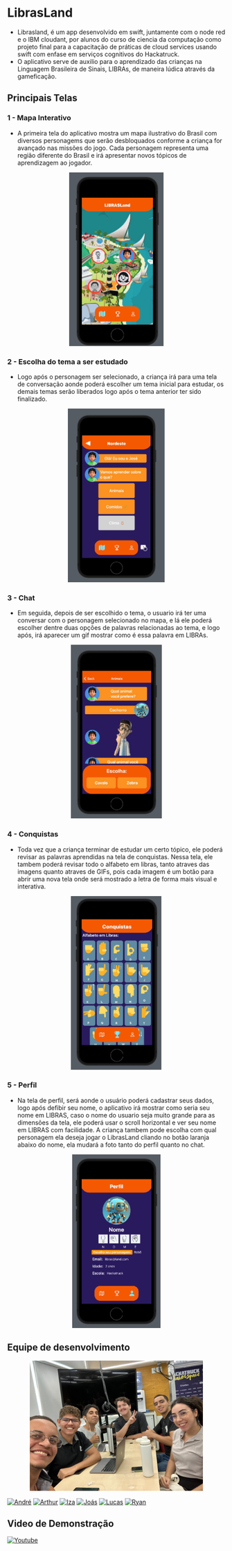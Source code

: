 # LibrasLand
- Librasland, é um app desenvolvido em swift, juntamente com o node red e o IBM cloudant, por alunos do curso de ciencia da computação como projeto final para a capacitação de práticas de cloud services usando swift com enfase em serviços cognitivos do Hackatruck.
- O aplicativo serve de auxilio para o aprendizado das crianças na Linguagem Brasileira de Sinais, LIBRAs, de maneira lúdica através da gameficação.
## Principais Telas
### 1 - Mapa Interativo
- A primeira tela do aplicativo mostra um mapa ilustrativo do Brasil com diversos personagems que serão desbloquados conforme a criança for avançado nas missões do jogo. Cada personagem representa uma região diferente do Brasil e irá apresentar novos tópicos de aprendizagem ao jogador.

<div>
    <p align="center">
        <img src="Telas\mapa-interativo.png" height="400" tittle="Mapa Interativo"> 
    </p>
</div>

### 2 - Escolha do tema a ser estudado
- Logo após o personagem ser selecionado, a criança irá para uma tela de conversação aonde poderá escolher um tema inicial para estudar, os demais temas serão liberados logo após o tema anterior ter sido finalizado.

<div>
    <p align="center">
        <img src="Telas\tema.png" height="400" tittle="Tema"> 
    </p>
</div>

### 3 - Chat
- Em seguida, depois de ser escolhido o tema, o usuario irá ter uma conversar com o personagem selecionado no mapa, e lá ele poderá escolher dentre duas opções de palavras relacionadas ao tema, e logo após, irá aparecer um gif mostrar como é essa palavra em LIBRAs.

<div>
    <p align="center">
        <img src="Telas\chat.png" height="400" tittle="Chat"> 
    </p>
</div>

### 4 - Conquistas
- Toda vez que a criança terminar de estudar um certo tópico, ele poderá revisar as palavras aprendidas na tela de conquistas. Nessa tela, ele tambem poderá revisar todo o alfabeto em libras, tanto atraves das imagens quanto atraves de GIFs, pois cada imagem é um botão para abrir uma nova tela onde será mostrado a letra de forma mais visual e interativa.

<div>
    <p align="center">
        <img src="Telas\conquistas.png" height="400" tittle="Conquistas"> 
    </p>
</div>

### 5 - Perfil
- Na tela de perfil, será aonde o usuário poderá cadastrar seus dados, logo após defibir seu nome, o aplicativo irá mostrar como seria seu nome em LIBRAS, caso o nome do usuario seja muito grande para as dimensões da tela, ele poderá usar o scroll horizontal e ver seu nome em LIBRAS com facilidade. A criança tambem pode escolha com qual personagem ela deseja jogar o LibrasLand cliando no botão laranja abaixo do nome, ela mudará a foto tanto do perfil quanto no chat.

<div>
    <p align="center">
        <img src="Telas\perfil.png" height="400" tittle="Perfil"> 
    </p>
</div>

## Equipe de desenvolvimento

<div>
    <p align="center">
        <img src="Telas\equipe.jpg" height="300" tittle="Perfil"> 
    </p>
</div>

[![André](https://img.shields.io/badge/André-000?style=for-the-badge&logo=github)](https://github.com/devandrelima)
[![Arthur](https://img.shields.io/badge/Arthur-000?style=for-the-badge&logo=github)](https://github.com/Arthurpeixoto25)
[![Iza](https://img.shields.io/badge/Iza-000?style=for-the-badge&logo=github)](https://github.com/izalayane)
[![Joás](https://img.shields.io/badge/Joás-000?style=for-the-badge&logo=github)](https://github.com/joas-barros)
[![Lucas](https://img.shields.io/badge/Lucas-000?style=for-the-badge&logo=github)](https://github.com/Lucassilv7)
[![Ryan](https://img.shields.io/badge/Ryan-000?style=for-the-badge&logo=github)](https://github.com/lryanborges)

## Video de Demonstração
[![Youtube](https://img.shields.io/badge/Youtube-F00?style=for-the-badge&logo=youtube)](https://youtu.be/PyKnYE9-2Ws?si=8sCZqXR33tq4EsSP)
